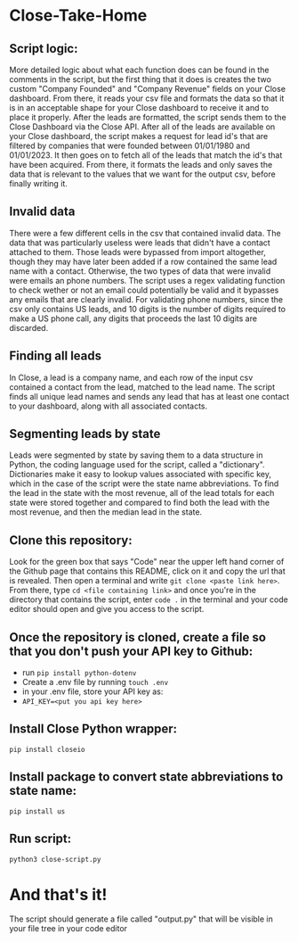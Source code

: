 # Close-Take-Home

## Script logic:
More detailed logic about what each function does can be found in the comments in the script, but the first thing that it does is creates the two custom "Company Founded" and "Company Revenue" fields on your Close dashboard. From there, it reads your csv file and formats the data so that it is in an acceptable shape for your Close dashboard to receive it and to place it properly. After the leads are formatted, the script sends them to the Close Dashboard via the Close API. After all of the leads are available on your Close dashboard, the script makes a request for lead id's that are filtered by companies that were founded between 01/01/1980 and 01/01/2023. It then goes on to fetch all of the leads that match the id's that have been acquired. From there, it formats the leads and only saves the data that is relevant to the values that we want for the output csv, before finally writing it.

## Invalid data
There were a few different cells in the csv that contained invalid data. The data that was particularly useless were leads that didn't have a contact attached to them. Those leads were bypassed from import altogether, though they may have later been added if a row contained the same lead name with a contact. Otherwise, the two types of data that were invalid were emails an phone numbers. The script uses a regex validating function to check wether or not an email could potentially be valid and it bypasses any emails that are clearly invalid. For validating phone numbers, since the csv only contains US leads, and 10 digits is the number of digits required to make a US phone call, any digits that proceeds the last 10 digits are discarded.

## Finding all leads
In Close, a lead is a company name, and each row of the input csv contained a contact from the lead, matched to the lead name. The script finds all unique lead names and sends any lead that has at least one contact to your dashboard, along with all associated contacts.

## Segmenting leads by state
Leads were segmented by state by saving them to a data structure in Python, the coding language used for the script, called a "dictionary". Dictionaries make it easy to lookup values associated with specific key, which in the case of the script were the state name abbreviations. To find the lead in the state with the most revenue, all of the lead totals for each state were stored together and compared to find both the lead with the most revenue, and then the median lead in the state.

## Clone this repository:
Look for the green box that says "Code" near the upper left hand corner of the Github page that contains this README, click on it and copy the url that is revealed. Then open a terminal and write `git clone <paste link here>`. From there, type `cd <file containing link>` and once you're in the directory that contains the script, enter `code .` in the terminal and your code editor should open and give you access to the script.

## Once the repository is cloned, create a file so that you don't push your API key to Github:
* run `pip install python-dotenv`
* Create a .env file by running `touch .env`
* in your .env file, store your API key as:
* `API_KEY=<put you api key here>`

## Install Close Python wrapper:
`pip install closeio`

## Install package to convert state abbreviations to state name:
`pip install us`

## Run script:
`python3 close-script.py`

# And that's it!
The script should generate a file called "output.py" that will be visible in your file tree in your code editor
